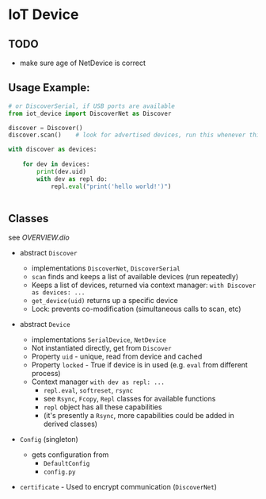 # IoT Device

## TODO

* make sure age of NetDevice is correct

## Usage Example:

```python
# or DiscoverSerial, if USB ports are available
from iot_device import DiscoverNet as Discover  

discover = Discover()
discover.scan()    # look for advertised devices, run this whenever things may have changed

with discover as devices:
    
    for dev in devices:
        print(dev.uid)
        with dev as repl do:
            repl.eval("print('hello world!')")
        
```

## Classes

see *OVERVIEW.dio*

* abstract `Discover`
  * implementations `DiscoverNet`, `DiscoverSerial`
  * `scan` finds and keeps a list of available devices (run repeatedly)
  * Keeps a list of devices, returned via context manager: `with Discover as devices: ...`
  * `get_device(uid)` returns up a specific device
  * Lock: prevents co-modification (simultaneous calls to scan, etc)
  
* abstract `Device`
  * implementations `SerialDevice`, `NetDevice`
  * Not instantiated directly, get from `Discover`
  * Property `uid` - unique, read from device and cached
  * Property `locked` - True if device is in used (e.g. `eval` from different process)
  * Context manager `with dev as repl: ...`
    * `repl.eval`, `softreset`, `rsync`
    * see `Rsync`, `Fcopy`, `Repl` classes for available functions
    * `repl` object has all these capabilities 
    * (it's presently a `Rsync`, more capabilities could be added in derived classes)
    
* `Config` (singleton)
    * gets configuration from
      * `DefaultConfig`
      * `config.py`

* `certificate` - Used to encrypt communication (`DiscoverNet`)